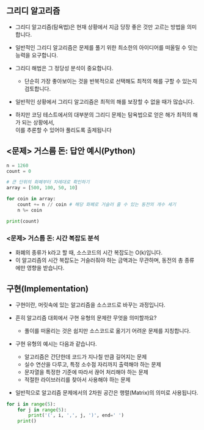 ## 그리디 알고리즘
- 그리디 알고리즘(탐욕법)은 현재 상황에서 지금 당장 좋은 것만 고르는 방법을 의미합니다.
 
- 일반적인 그리디 알고리즘은 문제를 풀기 위한 최소한의 아이디어를 떠올릴 수 잇는 능력을 요구합니다.

- 그리디 해법은 그 정당성 분석이 중요합니다.
  - 단순히 가장 좋아보이는 것을 반복적으로 선택해도 최적의 해를 구할 수 있는지 검토합니다. 

- 일반적인 상황에서 그리디 알고리즘은 최적의 해를 보장할 수 없을 때가 많습니다.
- 하지만 코딩 테스트에서의 대부분의 그리디 문제는 탐욕법으로 얻은 해가 최적의 해가 되는 상황에서,    
  이를 추론할 수 있어야 풀리도록 출제됩니다

## <문제> 거스름 돈: 답안 예시(Python)
```python
n = 1260
count = 0

# 큰 단위의 화폐부터 차례대로 확인하기
array = [500, 100, 50, 10]

for coin in array:
    count += n // coin # 해당 화폐로 거슬러 줄 수 있는 동전의 개수 세기
    n %= coin

print(count)
```
### <문제> 거스름 돈: 시간 복잡도 분석
- 화폐의 종류가 k라고 할 때, 소스코드의 시간 복잡도는 O(k)입니다.
- 이 알고리즘의 시간 복잡도는 거슬러줘야 하는 금액과는 무관하며, 동전의 총 종류에만 영향을 받습니다.

## 구현(Implementation)
- 구현이란, 머릿속에 있는 알고리즘을 소스코드로 바꾸는 과정입니다.
- 흔히 알고리즘 대회에서 구현 유형의 문제란 무엇을 의미할까요?
    - 풀이를 떠올리는 것은 쉽지만 소스코드로 옮기기 어려운 문제를 지칭합니다.
-  구현 유형의 예시는 다음과 같습니다.
    - 알고리즘은 간단한데 코드가 지나칠 만큼 길어지는 문제
    - 실수 연산을 다루고, 특정 소수점 자리까지 출력해야 하는 문제
    - 문자열을 특정한 기준에 따라서 끊어 처리해야 하는 문제
    - 적절한 라이브러리를 찾아서 사용해야 하는 문제    

- 일반적으로 알고리즘 문제에서의 2차원 공간은 행렬(Matrix)의 의미로 사용됩니다.
```python
for i in range(5):
    for j in range(5):
        print('(', i, ',', j, ')', end=' ')
    print()


```
